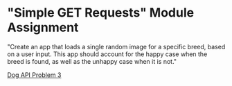 # "Simple GET Requests" Module Assignment

"Create an app that loads a single random image for a specific breed, based on a user input. This app should account for the happy case when the breed is found, as well as the unhappy case when it is not."

[Dog API Problem 3](https://joshjacobdev.github.io/random-dog-breed-api/)
